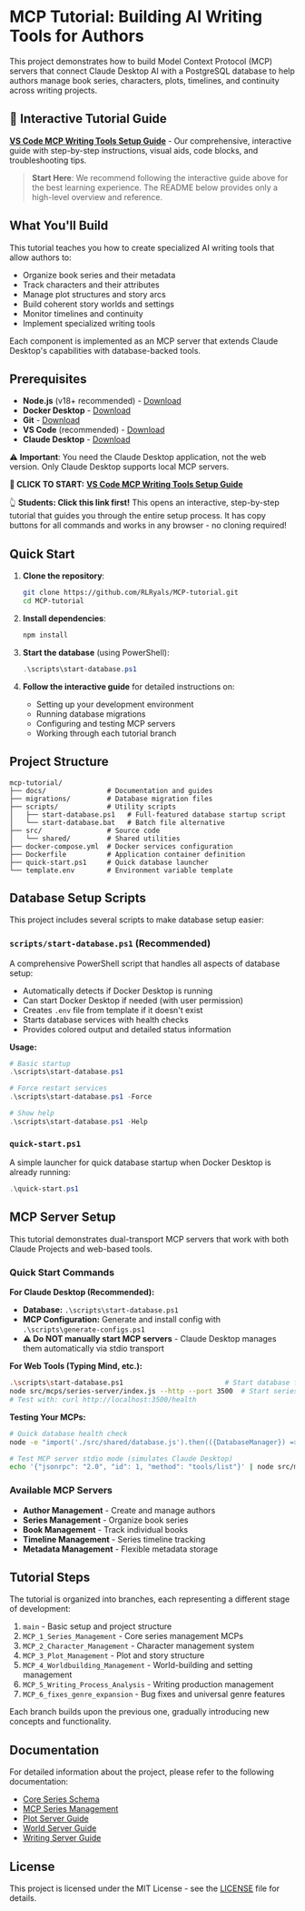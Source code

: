 # MCP Tutorial: Building AI Writing Tools for Authors

This project demonstrates how to build Model Context Protocol (MCP) servers that connect Claude Desktop AI with a PostgreSQL database to help authors manage book series, characters, plots, timelines, and continuity across writing projects.

## 📖 Interactive Tutorial Guide

**[VS Code MCP Writing Tools Setup Guide](docs/vs_code_mcp_tutorial.html)** - Our comprehensive, interactive guide with step-by-step instructions, visual aids, code blocks, and troubleshooting tips.

> **Start Here**: We recommend following the interactive guide above for the best learning experience. The README below provides only a high-level overview and reference.

## What You'll Build

This tutorial teaches you how to create specialized AI writing tools that allow authors to:

- Organize book series and their metadata
- Track characters and their attributes 
- Manage plot structures and story arcs
- Build coherent story worlds and settings
- Monitor timelines and continuity
- Implement specialized writing tools

Each component is implemented as an MCP server that extends Claude Desktop's capabilities with database-backed tools.

## Prerequisites

- **Node.js** (v18+ recommended) - [Download](https://nodejs.org)
- **Docker Desktop** - [Download](https://docs.docker.com/desktop)
- **Git** - [Download](https://git-scm.com)
- **VS Code** (recommended) - [Download](https://code.visualstudio.com)
- **Claude Desktop** - [Download](https://claude.ai/download)

⚠️ **Important**: You need the Claude Desktop application, not the web version. Only Claude Desktop supports local MCP servers.

**📖 CLICK TO START:** <a href="https://htmlpreview.github.io/?https://github.com/RLRyals/MCP-tutorial/blob/main/docs/vs_code_mcp_tutorial.html" target="_blank">**VS Code MCP Writing Tools Setup Guide**</a>

👆 **Students: Click this link first!** This opens an interactive, step-by-step tutorial that guides you through the entire setup process. It has copy buttons for all commands and works in any browser - no cloning required!

## Quick Start

1. **Clone the repository**:
   ```bash
   git clone https://github.com/RLRyals/MCP-tutorial.git
   cd MCP-tutorial
   ```

2. **Install dependencies**:
   ```bash
   npm install
   ```

3. **Start the database** (using PowerShell):
   ```powershell
   .\scripts\start-database.ps1
   ```

4. **Follow the interactive guide** for detailed instructions on:
   - Setting up your development environment
   - Running database migrations
   - Configuring and testing MCP servers
   - Working through each tutorial branch

## Project Structure
```
mcp-tutorial/
├── docs/               # Documentation and guides
├── migrations/         # Database migration files
├── scripts/            # Utility scripts
│   ├── start-database.ps1   # Full-featured database startup script
│   └── start-database.bat   # Batch file alternative
├── src/                # Source code
│   └── shared/         # Shared utilities
├── docker-compose.yml  # Docker services configuration
├── Dockerfile          # Application container definition
├── quick-start.ps1     # Quick database launcher
└── template.env        # Environment variable template
```

## Database Setup Scripts

This project includes several scripts to make database setup easier:

### `scripts/start-database.ps1` (Recommended)
A comprehensive PowerShell script that handles all aspects of database setup:
- Automatically detects if Docker Desktop is running
- Can start Docker Desktop if needed (with user permission)  
- Creates `.env` file from template if it doesn't exist
- Starts database services with health checks
- Provides colored output and detailed status information

**Usage:**
```powershell
# Basic startup
.\scripts\start-database.ps1

# Force restart services
.\scripts\start-database.ps1 -Force

# Show help
.\scripts\start-database.ps1 -Help
```

### `quick-start.ps1` 
A simple launcher for quick database startup when Docker Desktop is already running:
```powershell
.\quick-start.ps1
```

## MCP Server Setup

This tutorial demonstrates dual-transport MCP servers that work with both Claude Projects and web-based tools.

### Quick Start Commands

**For Claude Desktop (Recommended):**
- **Database:** `.\scripts\start-database.ps1` 
- **MCP Configuration:** Generate and install config with `.\scripts\generate-configs.ps1`
- **⚠️ Do NOT manually start MCP servers** - Claude Desktop manages them automatically via stdio transport

**For Web Tools (Typing Mind, etc.):**
```bash
.\scripts\start-database.ps1                         # Start database first
node src/mcps/series-server/index.js --http --port 3500  # Start series MCP in HTTP mode
# Test with: curl http://localhost:3500/health
```

**Testing Your MCPs:**
```bash
# Quick database health check
node -e "import('./src/shared/database.js').then(({DatabaseManager}) => { const db = new DatabaseManager(); db.healthCheck().then(console.log).finally(() => db.close()); });"

# Test MCP server stdio mode (simulates Claude Desktop)
echo '{"jsonrpc": "2.0", "id": 1, "method": "tools/list"}' | node src/mcps/series-server/index.js
```

### Available MCP Servers

- **Author Management** - Create and manage authors
- **Series Management** - Organize book series 
- **Book Management** - Track individual books
- **Timeline Management** - Series timeline tracking
- **Metadata Management** - Flexible metadata storage

## Tutorial Steps

The tutorial is organized into branches, each representing a different stage of development:

1. `main` - Basic setup and project structure
2. `MCP_1_Series_Management` - Core series management MCPs
3. `MCP_2_Character_Management` - Character management system
4. `MCP_3_Plot_Management` - Plot and story structure
5. `MCP_4_Worldbuilding_Management` - World-building and setting management
6. `MCP_5_Writing_Process_Analysis` - Writing production management
7. `MCP_6_fixes_genre_expansion` - Bug fixes and universal genre features

Each branch builds upon the previous one, gradually introducing new concepts and functionality.

## Documentation

For detailed information about the project, please refer to the following documentation:

- [Core Series Schema](docs/core-series-schema.md)
- [MCP Series Management](docs/MCP_1_Series_management.md)
- [Plot Server Guide](docs/corrected_plot_server_guide.md)
- [World Server Guide](docs/corrected_world_server_guide.md)
- [Writing Server Guide](docs/corrected_writing_server_guide.md)

## License

This project is licensed under the MIT License - see the [LICENSE](LICENSE) file for details.
